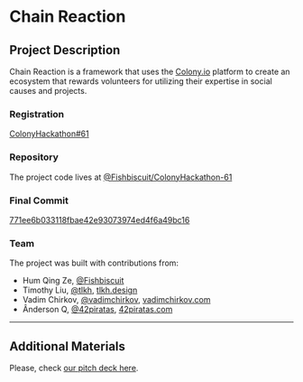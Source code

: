 # Chain Reaction

## Project Description
Chain Reaction is a framework that uses the [Colony.io](https://colony.io/) platform to create an ecosystem that rewards volunteers for utilizing their expertise in social causes and projects.

### Registration
[ColonyHackathon#61](https://github.com/JoinColony/colonyHackathon/issues/61)

### Repository

The project code lives at [@Fishbiscuit/ColonyHackathon-61](https://github.com/Fishbiscuit/ColonyHackathon-61)

### Final Commit
[771ee6b033118fbae42e93073974ed4f6a49bc16](https://github.com/Fishbiscuit/ColonyHackathon-61/commit/771ee6b033118fbae42e93073974ed4f6a49bc16)

### Team
The project was built with contributions from:

- Hum Qing Ze, [@Fishbiscuit](https://github.com/Fishbiscuit/)
- Timothy Liu, [@tlkh](https://github.com/tlkh), [tlkh.design](https://tlkh.design/)
- Vadim Chirkov, [@vadimchirkov](https://github.com/vadimchirkov), [vadimchirkov.com](http://www.vadimchirkov.com/)
- Ânderson Q, [@42piratas](https://github.com/42piratas), [42piratas.com](http://42piratas.com)

---

## Additional Materials

Please, check [our pitch deck here](https://github.com/Fishbiscuit/ColonyHackathon-61/ChainReaction.pdf).
